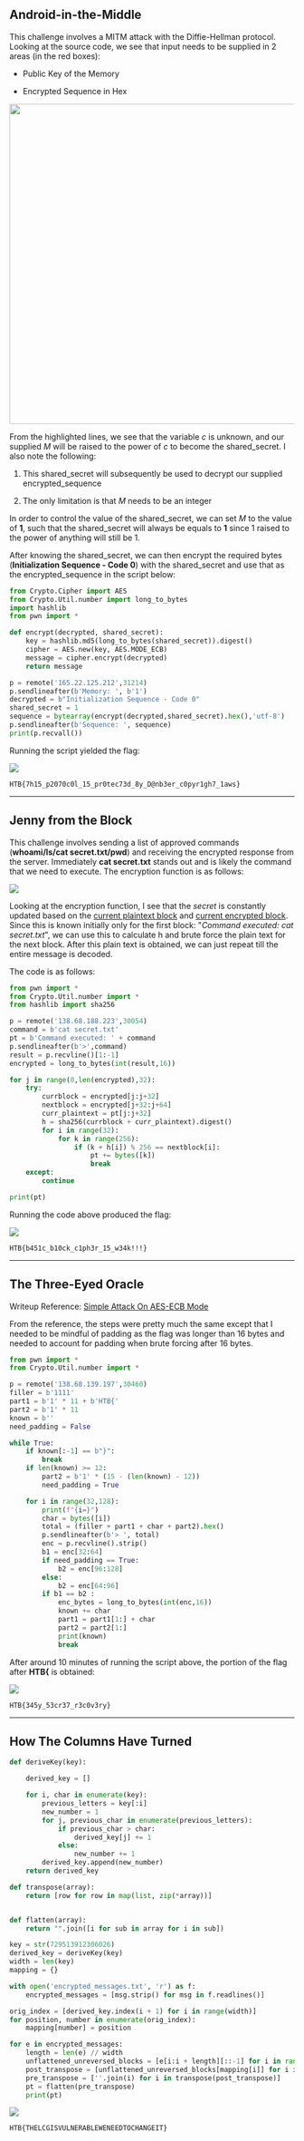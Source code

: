 ## Android-in-the-Middle

This challenge involves a MITM attack with the Diffie-Hellman protocol. Looking at the source code, we see that input needs to be supplied in 2 areas (in the red boxes): 

- Public Key of the Memory

- Encrypted Sequence in Hex

<img title="" src="Crypto_Writeups/674855ec1f99d731a7ef372ab8e96eabdada71c4.png" alt="" width="565">

From the highlighted lines, we see that the variable *c* is unknown, and our supplied *M* will be raised to the power of *c* to become the shared_secret. I also note the following:

1. This shared_secret will subsequently be used to decrypt our supplied encrypted_sequence

2. The only limitation is that *M* needs to be an integer

In order to control the value of the shared_secret, we can set *M* to the value of **1**, such that the shared_secret will always be equals to **1** since 1 raised to the power of anything will still be 1.

After knowing the shared_secret, we can then encrypt the required bytes (**Initialization Sequence - Code 0**) with the shared_secret and use that as the encrypted_sequence in the script below:

```python
from Crypto.Cipher import AES
from Crypto.Util.number import long_to_bytes
import hashlib
from pwn import *    

def encrypt(decrypted, shared_secret):
    key = hashlib.md5(long_to_bytes(shared_secret)).digest()
    cipher = AES.new(key, AES.MODE_ECB)
    message = cipher.encrypt(decrypted)
    return message

p = remote('165.22.125.212',31214)
p.sendlineafter(b'Memory: ', b'1')
decrypted = b"Initialization Sequence - Code 0"
shared_secret = 1
sequence = bytearray(encrypt(decrypted,shared_secret).hex(),'utf-8')
p.sendlineafter(b'Sequence: ', sequence)
print(p.recvall())
```

Running the script yielded the flag:

![](Crypto_Writeups/083b0f5f275789d6e73d327ef61203e146806e3c.png)

`HTB{7h15_p2070c0l_15_pr0tec73d_8y_D@nb3er_c0pyr1gh7_1aws}`

---

## Jenny from the Block

This challenge involves sending a list of approved commands (**whoami/ls/cat secret.txt/pwd**) and receiving the encrypted response from the server. Immediately  **cat secret.txt** stands out and is likely the command that we need to execute. The encryption function is as follows:

![](Crypto_Writeups/477a5748baf06cb42605ba0c95d47c035f13482c.png) 

Looking at the encryption function, I see that the *secret* is constantly updated based on the <u>current plaintext block</u> and <u>current encrypted block</u>. Since this is known initially only for the first block: "*Command executed: cat secret.txt*", we can use this to calculate h and brute force the plain text for the next block. After this plain text is obtained, we can just repeat till the entire message is decoded.

The code is as follows: 

```python
from pwn import *
from Crypto.Util.number import *
from hashlib import sha256

p = remote('138.68.188.223',30054)
command = b'cat secret.txt'
pt = b'Command executed: ' + command
p.sendlineafter(b'>',command)
result = p.recvline()[1:-1]
encrypted = long_to_bytes(int(result,16))

for j in range(0,len(encrypted),32):
    try:
        currblock = encrypted[j:j+32]
        nextblock = encrypted[j+32:j+64]
        curr_plaintext = pt[j:j+32]
        h = sha256(currblock + curr_plaintext).digest()
        for i in range(32):
            for k in range(256):
                if (k + h[i]) % 256 == nextblock[i]:
                    pt += bytes([k])
                    break
    except:
        continue

print(pt)
```

Running the code above produced the flag:

![](Crypto_Writeups/147467cf9ac1beb335e698ddfbb64cfbc0055fd0.png)

`HTB{b451c_b10ck_c1ph3r_15_w34k!!!}`

---

## The Three-Eyed Oracle

Writeup Reference: [Simple Attack On AES-ECB Mode](https://dr3dd.gitlab.io/cryptography/2018/10/11/Simple-Attack-On-AES-ECB-Mode/)

From the reference, the steps were pretty much the same except that I needed to be mindful of padding as the flag was longer than 16 bytes and needed to account for padding when brute forcing after 16 bytes.

```python
from pwn import *
from Crypto.Util.number import *

p = remote('138.68.139.197',30460)
filler = b'1111'
part1 = b'1' * 11 + b'HTB{'
part2 = b'1' * 11
known = b''
need_padding = False

while True: 
    if known[:-1] == b"}":
        break
    if len(known) >= 12:
        part2 = b'1' * (15 - (len(known) - 12))
        need_padding = True

    for i in range(32,128):
        print(f"{i=}")
        char = bytes([i])
        total = (filler + part1 + char + part2).hex()
        p.sendlineafter(b'> ', total)
        enc = p.recvline().strip()
        b1 = enc[32:64]
        if need_padding == True:
            b2 = enc[96:128]
        else:
            b2 = enc[64:96]
        if b1 == b2 :
            enc_bytes = long_to_bytes(int(enc,16))
            known += char
            part1 = part1[1:] + char
            part2 = part2[1:]
            print(known)
            break
```

After around 10 minutes of running the script above, the portion of the flag after **HTB{** is obtained:

![](Crypto_Writeups/0754f20a6ebe5c4fa0575b13fe1ea4ef1504a427.png)

`HTB{345y_53cr37_r3c0v3ry}`

---

## How The Columns Have Turned

```python
def deriveKey(key):

    derived_key = []

    for i, char in enumerate(key):
        previous_letters = key[:i]
        new_number = 1
        for j, previous_char in enumerate(previous_letters):
            if previous_char > char:
                derived_key[j] += 1
            else:
                new_number += 1
        derived_key.append(new_number)
    return derived_key

def transpose(array):
    return [row for row in map(list, zip(*array))]


def flatten(array):
    return "".join([i for sub in array for i in sub])

key = str(729513912306026)
derived_key = deriveKey(key)
width = len(key)
mapping = {}

with open('encrypted_messages.txt', 'r') as f:
    encrypted_messages = [msg.strip() for msg in f.readlines()]

orig_index = [derived_key.index(i + 1) for i in range(width)]
for position, number in enumerate(orig_index):
    mapping[number] = position

for e in encrypted_messages:
    length = len(e) // width
    unflattened_unreversed_blocks = [e[i:i + length][::-1] for i in range(0, len(e), length)]
    post_transpose = [unflattened_unreversed_blocks[mapping[i]] for i in range(width)]
    pre_transpose = [''.join(i) for i in transpose(post_transpose)]
    pt = flatten(pre_transpose)
    print(pt)
```

![](Crypto_Writeups/80abde2715d0a7c3fcb21fc9d2fe547e02c38c4f.png)

`HTB{THELCGISVULNERABLEWENEEDTOCHANGEIT}`
